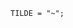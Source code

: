 <!-- This file is generated automatically by infrastructure scripts. Please don't edit by hand. -->

```{ .ebnf .slang-ebnf #TILDE }
TILDE = "~";
```
